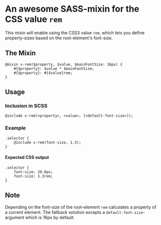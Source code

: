 # An awesome SASS-mixin for the CSS value `rem`

This mixin will enable using the CSS3 value `rem`, which lets you define
property-sizes based on the root-element's font-size.

## The Mixin

	@mixin x-rem($property, $value, $mainFontSize: 16px) {
		#{$property}: $value * $mainFontSize;
		#{$property}: #{$value}rem;
	}

## Usage

### Inclusion in SCSS

	@include x-rem(<property>, <value>, [<default-font-size>]);

### Example

	.selector {
		@include x-rem(font-size, 1.3);
	}

#### Expected CSS output

	.selector {
		font-size: 20.8px;
		font-size: 1.3rem;
	}

## Note

Depending on the font-size of the root-element `rem` calculates a property of a
current element. The fallback solution excepts a `default-font-size`- argument
which is 16px by default.
